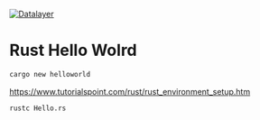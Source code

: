 [![Datalayer](https://raw.githubusercontent.com/datalayer/datalayer/main/res/logo/datalayer-25.svg?sanitize=true)](https://datalayer.io)

# Rust Hello Wolrd

```bash
cargo new helloworld
```

https://www.tutorialspoint.com/rust/rust_environment_setup.htm

```bash
rustc Hello.rs
````
